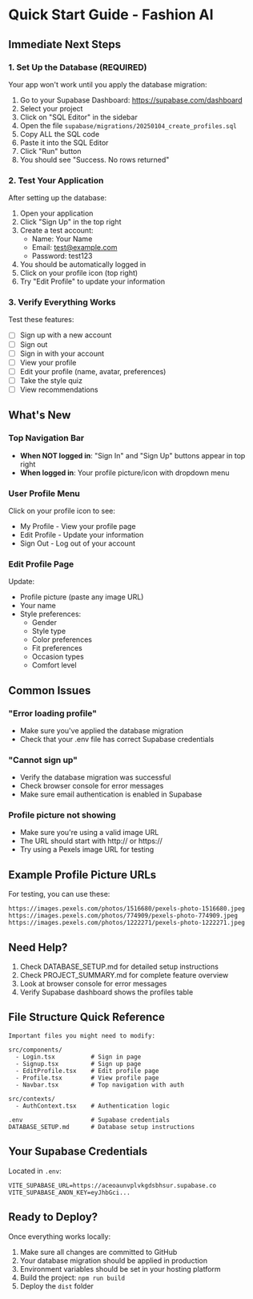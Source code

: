 # Quick Start Guide - Fashion AI

## Immediate Next Steps

### 1. Set Up the Database (REQUIRED)

Your app won't work until you apply the database migration:

1. Go to your Supabase Dashboard: https://supabase.com/dashboard
2. Select your project
3. Click on "SQL Editor" in the sidebar
4. Open the file `supabase/migrations/20250104_create_profiles.sql`
5. Copy ALL the SQL code
6. Paste it into the SQL Editor
7. Click "Run" button
8. You should see "Success. No rows returned"

### 2. Test Your Application

After setting up the database:

1. Open your application
2. Click "Sign Up" in the top right
3. Create a test account:
   - Name: Your Name
   - Email: test@example.com
   - Password: test123
4. You should be automatically logged in
5. Click on your profile icon (top right)
6. Try "Edit Profile" to update your information

### 3. Verify Everything Works

Test these features:
- [ ] Sign up with a new account
- [ ] Sign out
- [ ] Sign in with your account
- [ ] View your profile
- [ ] Edit your profile (name, avatar, preferences)
- [ ] Take the style quiz
- [ ] View recommendations

## What's New

### Top Navigation Bar
- **When NOT logged in**: "Sign In" and "Sign Up" buttons appear in top right
- **When logged in**: Your profile picture/icon with dropdown menu

### User Profile Menu
Click on your profile icon to see:
- My Profile - View your profile page
- Edit Profile - Update your information
- Sign Out - Log out of your account

### Edit Profile Page
Update:
- Profile picture (paste any image URL)
- Your name
- Style preferences:
  - Gender
  - Style type
  - Color preferences
  - Fit preferences
  - Occasion types
  - Comfort level

## Common Issues

### "Error loading profile"
- Make sure you've applied the database migration
- Check that your .env file has correct Supabase credentials

### "Cannot sign up"
- Verify the database migration was successful
- Check browser console for error messages
- Make sure email authentication is enabled in Supabase

### Profile picture not showing
- Make sure you're using a valid image URL
- The URL should start with http:// or https://
- Try using a Pexels image URL for testing

## Example Profile Picture URLs

For testing, you can use these:
```
https://images.pexels.com/photos/1516680/pexels-photo-1516680.jpeg
https://images.pexels.com/photos/774909/pexels-photo-774909.jpeg
https://images.pexels.com/photos/1222271/pexels-photo-1222271.jpeg
```

## Need Help?

1. Check DATABASE_SETUP.md for detailed setup instructions
2. Check PROJECT_SUMMARY.md for complete feature overview
3. Look at browser console for error messages
4. Verify Supabase dashboard shows the profiles table

## File Structure Quick Reference

```
Important files you might need to modify:

src/components/
  - Login.tsx          # Sign in page
  - Signup.tsx         # Sign up page
  - EditProfile.tsx    # Edit profile page
  - Profile.tsx        # View profile page
  - Navbar.tsx         # Top navigation with auth

src/contexts/
  - AuthContext.tsx    # Authentication logic

.env                   # Supabase credentials
DATABASE_SETUP.md      # Database setup instructions
```

## Your Supabase Credentials

Located in `.env`:
```
VITE_SUPABASE_URL=https://aceoaunvplvkgdsbhsur.supabase.co
VITE_SUPABASE_ANON_KEY=eyJhbGci...
```

## Ready to Deploy?

Once everything works locally:
1. Make sure all changes are committed to GitHub
2. Your database migration should be applied in production
3. Environment variables should be set in your hosting platform
4. Build the project: `npm run build`
5. Deploy the `dist` folder

